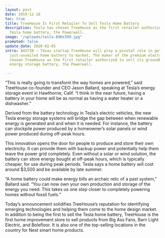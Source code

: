 ```yaml
---
layout: post
date: 2019-12-10
toc: true
title: TreeHouse Is First Retailer To Sell Tesla Home Battery
description: Tesla has chosen TreeHouse as the first retailer authorized to sell the
  Tesla home battery, the Powerwall.
image: "/uploads/tesla-890x399.jpg"
promoted: false
update_date: 2020-02-05
intro: AUSTIN — Texas startup TreeHouse will play a pivotal role in getting Tesla’s
  just-unveiled home battery to market. The maker of the premium electric car has
  chosen TreeHouse as the first retailer authorized to sell its groundbreaking home
  energy storage battery, the Powerwall.

---
```

“This is really going to transform the way homes are powered,” said TreeHouse co-founder and CEO Jason Ballard, speaking at Tesla’s energy storage event in Hawthorne, Calif. “I think in the near future, having a battery in your home will be as normal as having a water heater or a dishwasher.”

Derived from the battery technology in Tesla’s electric vehicles, the new Tesla energy storage systems will bridge the gap between when renewable energy is generated and and when it is needed. For instance, the battery can stockpile power produced by a homeowner’s solar panels or wind power produced during off-peak hours.

This innovation opens the door for people to produce and store their own electricity. It can provide them with backup power and potentially help them leave the power grid completely. Even without a solar or wind solution, the battery can store energy bought at off-peak hours, which is typically cheaper, for use during peak periods. Tesla says a home battery will cost around $3,500 and be available by late summer.

“A home battery could make energy bills an archaic relic of a past system,” Ballard said. “You can now own your own production and storage of the energy you need. This takes us one step closer to completely powering homes without fossil fuels.”

Today’s announcement solidifies TreeHouse’s reputation for identifying emerging technologies and helping them come to the home design market. In addition to being the first to sell the Tesla home battery, TreeHouse is the first home improvement store to sell products from Big Ass Fans, Barn Light Electric, and Bolefloor. It is also one of the top-selling locations in the country for Nest smart home products.